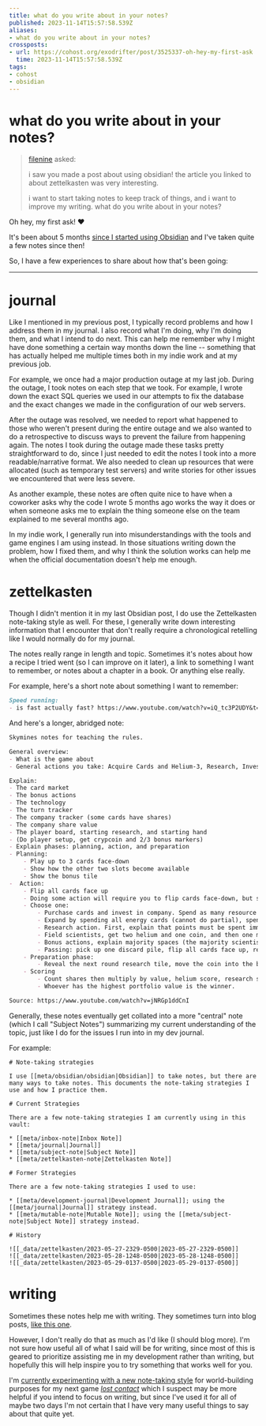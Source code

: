 ```yaml
---
title: what do you write about in your notes?
published: 2023-11-14T15:57:58.539Z
aliases:
- what do you write about in your notes?
crossposts:
- url: https://cohost.org/exodrifter/post/3525337-oh-hey-my-first-ask
  time: 2023-11-14T15:57:58.539Z
tags:
- cohost
- obsidian
---
```


# what do you write about in your notes?

> [filenine](https://cohost.org/filenine) asked:
>
> i saw you made a post about using obsidian! the article you linked to about zettelkasten was very interesting.
>
> i want to start taking notes to keep track of things, and i want to improve my writing. what do you write about in your notes?

Oh hey, my first ask! ❤️

It's been about 5 months [since I started using Obsidian](20230523215120.md) and I've taken quite a few notes since then!

So, I have a few experiences to share about how that's been going:

---

# journal

Like I mentioned in my previous post, I typically record problems and how I address them in my journal. I also record what I'm doing, why I'm doing them, and what I intend to do next. This can help me remember why I might have done something a certain way months down the line -- something that has actually helped me multiple times both in my indie work and at my previous job.

For example, we once had a major production outage at my last job. During the outage, I took notes on each step that we took. For example, I wrote down the exact SQL queries we used in our attempts to fix the database and the exact changes we made in the configuration of our web servers.

After the outage was resolved, we needed to report what happened to those who weren't present during the entire outage and we also wanted to do a retrospective to discuss ways to prevent the failure from happening again. The notes I took during the outage made these tasks pretty straightforward to do, since I just needed to edit the notes I took into a more readable/narrative format. We also needed to clean up resources that were allocated (such as temporary test servers) and write stories for other issues we encountered that were less severe.

As another example, these notes are often quite nice to have when a coworker asks why the code I wrote 5 months ago works the way it does or when someone asks me to explain the thing someone else on the team explained to me several months ago.

In my indie work, I generally run into misunderstandings with the tools and game engines I am using instead. In those situations writing down the problem, how I fixed them, and why I think the solution works can help me when the official documentation doesn't help me enough.

# zettelkasten

Though I didn't mention it in my last Obsidian post, I do use the Zettelkasten note-taking style as well. For these, I generally write down interesting information that I encounter that don't really require a chronological retelling like I would normally do for my journal.

The notes really range in length and topic. Sometimes it's notes about how a recipe I tried went (so I can improve on it later), a link to something I want to remember, or notes about a chapter in a book. Or anything else really.

For example, here's a short note about something I want to remember:
```md
Speed running:
- is fast actually fast? https://www.youtube.com/watch?v=iQ_tc3P2UDY&t=846s
```

And here's a longer, abridged note:
```md
Skymines notes for teaching the rules.

General overview:
- What is the game about
- General actions you take: Acquire Cards and Helium-3, Research, Invest in Companies

Explain:
- The card market
- The bonus actions
- The technology
- The turn tracker
- The company tracker (some cards have shares)
- The company share value
- The player board, starting research, and starting hand
- (Do player setup, get crypcoin and 2/3 bonus markers)
- Explain phases: planning, action, and preparation
- Planning:
	- Play up to 3 cards face-down
	- Show how the other two slots become available
	- Show the bonus tile
-  Action:
	- Flip all cards face up
	- Doing some action will require you to flip cards face-down, but some actions will only count cards that are face-up. So you will want to think about the order of the actions you want to take.
	- Choose one:
		- Purchase cards and invest in company. Spend as many resource cards of one type as you'd like (can do partial), optionally buy one card, then spend the rest on any company tracks (you can split). Explain the company bonuses, how you count how much stock you have, and passive benefits don't stack
		- Expand by spending all energy cards (cannot do partial), spend energy to cross lines or encroach on existing outposts, get benefits of spaces, then lay down the outposts. Explain the share price spots that cannot be covered.
		- Research action. First, explain that points must be spent immediately and that points gotten at the same time through expansion are considered to be received simultaneously. You get Crypcoin for the left-most spaces. Show where the tiles go, A cannot go in A spaces. Any points you can't or don't want to spend can be converted to crypcoin. Three steps for the action: You can spend two coins to flip a tile face-down so that it has no requirements or rewards. Move the upload marker. Get two tech points. Get rewards of the tile you stop at. The scientist you're using does not count for the tile requirement. The round marker technologies cost money and give additional victory points at the end of the game.
		- Field scientists, get two helium and one coin, and then one more for every two helium buildings for that company. The freelancer gives two helium and one more for every other field scientist.
		- Bonus actions, explain majority spaces (the majority scientist tile counts both research and field scientists), then the ones you pay money for, then the ones that get you bonus tiles. Explain how the bonus +1 resource tile works
		- Passing: pick up one discard pile, flip all cards face up, rearrange them, then move each card into the corresponding discard pile.
	- Preparation phase:
		- Reveal the next round research tile, move the coin into the bonus spot, return bonus tile and redistribute them as necessary, collect bonus markers, refresh card market.
	- Scoring
		- Count shares then multiply by value, helium score, research score (don't forget bonus points from research tiles).
		- Whoever has the highest portfolio value is the winner.

Source: https://www.youtube.com/watch?v=jNRGp1ddCnI
```

Generally, these notes eventually get collated into a more "central" note (which I call "Subject Notes") summarizing my current understanding of the topic, just like I do for the issues I run into in my dev journal.

For example:
```
# Note-taking strategies

I use [[meta/obsidian/obsidian|Obsidian]] to take notes, but there are many ways to take notes. This documents the note-taking strategies I use and how I practice them.

# Current Strategies

There are a few note-taking strategies I am currently using in this vault:

* [[meta/inbox-note|Inbox Note]]
* [[meta/journal|Journal]]
* [[meta/subject-note|Subject Note]]
* [[meta/zettelkasten-note|Zettelkasten Note]]

# Former Strategies

There are a few note-taking strategies I used to use:

* [[meta/development-journal|Development Journal]]; using the [[meta/journal|Journal]] strategy instead.
* [[meta/mutable-note|Mutable Note]]; using the [[meta/subject-note|Subject Note]] strategy instead.

# History

![[_data/zettelkasten/2023-05-27-2329-0500|2023-05-27-2329-0500]]
![[_data/zettelkasten/2023-05-28-1248-0500|2023-05-28-1248-0500]]
![[_data/zettelkasten/2023-05-29-0137-0500|2023-05-29-0137-0500]]
```

# writing

Sometimes these notes help me with writing. They sometimes turn into blog posts, [like this one](20230813205551.md).

However, I don't really do that as much as I'd like (I should blog more). I'm not sure how useful all of what I said will be for writing, since most of this is geared to prioritize assisting me in my development rather than writing, but hopefully this will help inspire you to try something that works well for you.

I'm [currently experimenting with a new note-taking style](20231126234609.md) for world-building purposes for my next game _[lost contact](../press-kits/no-signal.md)_ which I suspect may be more helpful if you intend to focus on writing, but since I've used it for all of maybe two days I'm not certain that I have very many useful things to say about that quite yet.
